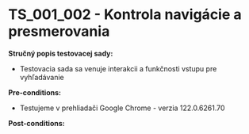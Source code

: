 # TS_001_002 - Kontrola navigácie a presmerovania

**Stručný popis testovacej sady:**
- Testovacia sada sa venuje interakcii a funkčnosti vstupu pre vyhľadávanie

**Pre-conditions:**
- Testujeme v prehliadači Google Chrome - verzia 122.0.6261.70


**Post-conditions:**